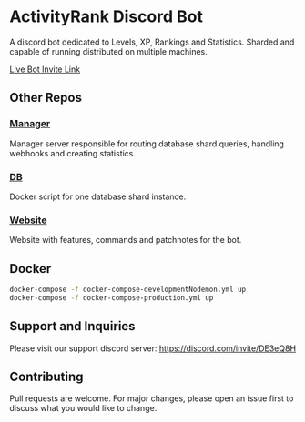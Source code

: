 # ActivityRank Discord Bot
A discord bot dedicated to Levels, XP, Rankings and Statistics. Sharded and capable of running distributed on multiple machines.

[Live Bot Invite Link](https://discord.com/oauth2/authorize?client_id=534589798267224065&permissions=2114448593&scope=bot)

## Other Repos

### [Manager](https://github.com/Linck01/activityRankManager)
Manager server responsible for routing database shard queries, handling webhooks and creating statistics.

### [DB](https://github.com/Linck01/activityRankDb)
Docker script for one database shard instance.

### [Website](https://github.com/Linck01/activityRankWebsite)
Website with features, commands and patchnotes for the bot.

## Docker
```bash
docker-compose -f docker-compose-developmentNodemon.yml up
docker-compose -f docker-compose-production.yml up
```

## Support and Inquiries
Please visit our support discord server: https://discord.com/invite/DE3eQ8H

## Contributing
Pull requests are welcome. For major changes, please open an issue first to discuss what you would like to change.
